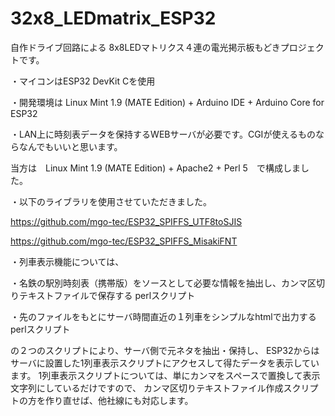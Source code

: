 # 32x8_LEDmatrix_ESP32
自作ドライブ回路による 8x8LEDマトリクス４連の電光掲示板もどきプロジェクトです。

・マイコンはESP32 DevKit Cを使用

・開発環境は Linux Mint 1.9 (MATE Edition) + Arduino IDE + Arduino Core for ESP32

・LAN上に時刻表データを保持するWEBサーバが必要です。CGIが使えるものならなんでもいいと思います。
  
  当方は　Linux Mint 1.9 (MATE Edition) + Apache2 + Perl 5　で構成しました。
  
・以下のライブラリを使用させていただきました。

  https://github.com/mgo-tec/ESP32_SPIFFS_UTF8toSJIS
  
  https://github.com/mgo-tec/ESP32_SPIFFS_MisakiFNT
  
・列車表示機能については、

   ・名鉄の駅別時刻表（携帯版）をソースとして必要な情報を抽出し、カンマ区切りテキストファイルで保存する perlスクリプト
   
   ・先のファイルをもとにサーバ時間直近の１列車をシンプルなhtmlで出力する perlスクリプト
   
   の２つのスクリプトにより、サーバ側で元ネタを抽出・保持し、
   ESP32からはサーバに設置した1列車表示スクリプトにアクセスして得たデータを表示しています。
   1列車表示スクリプトについては、単にカンマをスペースで置換して表示文字列にしているだけですので、
   カンマ区切りテキストファイル作成スクリプトの方を作り直せば、他社線にも対応します。
